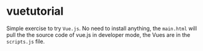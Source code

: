 # vuetutorial

Simple exercise to try `Vue.js`.
No need to install anything, the `main.html` will pull the the source code of vue.js in developer mode, the Vues are in the `scripts.js` file.

